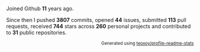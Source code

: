 Joined Github **11** years ago.

Since then I pushed **3807** commits, opened **44** issues, submitted **113** pull requests, received **744** stars across **260** personal projects and contributed to **31** public repositories.

<p align="right"><sub>Generated using <a href="https://github.com/marketplace/actions/profile-readme-stats">teoxoy/profile-readme-stats</a></sub></p>
